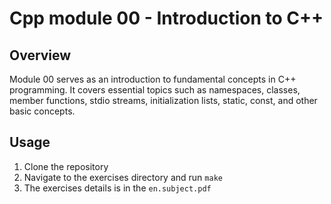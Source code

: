 # Cpp module 00 - Introduction to C++

## Overview
Module 00 serves as an introduction to fundamental concepts in C++ programming. It covers essential topics such as namespaces, classes, member functions, stdio streams, initialization lists, static, const, and other basic concepts.

## Usage
1. Clone the repository
2. Navigate to the exercises directory and run `make`
3. The exercises details is in the `en.subject.pdf`

